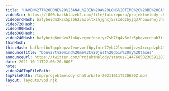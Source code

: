 ```yaml
---
title: "HAVEN%27T%20DONE%20%23ANAL%20IN%20A%20LONG%20TIME%2C%20BE%20CAREFUL%20----%20ALSO%2C%20DEMON%20MGQ%20VID%20DROPS%20TOMORROW"
videoSrc: https://f000.backblazeb2.com/file/futureporn/projektmelody-chaturbate-2021-10-11.mp4
videoSrcHash: bafybeidm2k2x5pz6623a3pltxzhjghxj57sxdqzbyjq37hpuwshwjlhnr4?filename=projektmelody-chaturbate-20211011T220620Z-source.mp4
video720Hash: 
video480Hash: 
video360Hash: 
video240Hash: bafybeig6nddvx3lnkqvegmcfocxiyr7sh7fg4v6xfr5pbqvxcuhub3ifiq?filename=projektmelody-chaturbate-20211011T220620Z-240p.mp4
thinHash: 
thiccHash: bafkreibu7qxpkopza7exevwnf6pyfnte77yb42lvomodjczy4xccpdzph4?filename=20211011T220620Z-thicc.jpg
announceTitle: "Don%27t%20mind%20me%2C%20just%20doin%20my%20taxes"
announceUrl: https://twitter.com/ProjektMelody/status/1447685023059128320
date: 2021-10-11T22:06:20.000Z
note: 
video240TmpFilePath: 
tmpFilePath: /tmp/projektmelody-chaturbate-20211011T220620Z.mp4
layout: layouts/vod.njk
---
```


